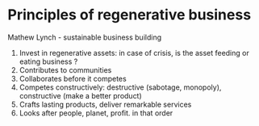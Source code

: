 # Principles of regenerative business

Mathew Lynch - sustainable business building

1. Invest in regenerative assets: in case of crisis, is the asset feeding or eating business ?
2. Contributes to communities
3. Collaborates before it competes
4. Competes constructively: destructive (sabotage, monopoly), constructive (make a better product)
5. Crafts lasting products, deliver remarkable services
6. Looks after people, planet, profit. in that order
